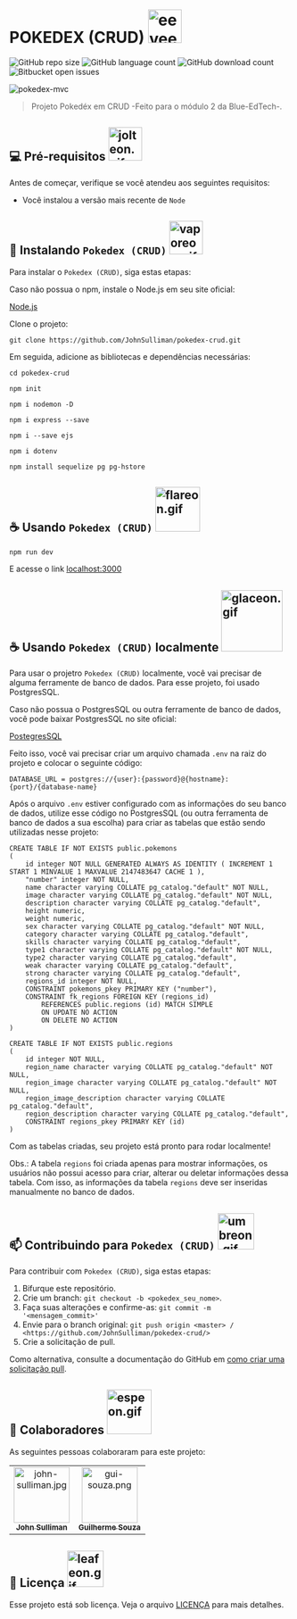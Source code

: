 # POKEDEX (CRUD) <img src="https://drive.google.com/uc?export=view&id=1dyCVr72ubLcLnB02clVJSiw33gNFikVO" width="60px" alt="eevee.gif" >

<!---Esses são exemplos. Veja https://shields.io para outras pessoas ou para personalizar este conjunto de escudos. Você pode querer incluir dependências, status do projeto e informações de licença aqui--->

![GitHub repo size](https://img.shields.io/github/repo-size/JohnSulliman/pokedex-crud?style=flat)
![GitHub language count](https://img.shields.io/github/languages/count/JohnSulliman/pokedex-crud?style=flat)
![GitHub download count](https://img.shields.io/chocolatey/dt/pokedex-crud?style=flat)
![Bitbucket open issues](https://img.shields.io/bitbucket/issues/JohnSulliman/pokedex-crud?style=flat)

<img src="https://drive.google.com/uc?export=view&id=1wJNdAcqqIKeKRJFF8e0fPiSQ0rdp401e" alt="pokedex-mvc">

> Projeto Pokedéx em CRUD -Feito para o módulo 2 da Blue-EdTech-.

## 💻 Pré-requisitos <img src="https://drive.google.com/uc?export=view&id=1nVnUhl-scjmVIXWIMkTvcD2GvjjAFjfj" width="60px" alt="jolteon.gif" >

Antes de começar, verifique se você atendeu aos seguintes requisitos:
* Você instalou a versão mais recente de `Node`
 
## 🚀 Instalando `Pokedex (CRUD)` <img src="https://drive.google.com/uc?export=view&id=1S0HOjJvMTTCcP4mttYqQcAM2UWaHxOM_" width="60px" alt="vaporeon.gif" >

Para instalar o `Pokedex (CRUD)`, siga estas etapas:

Caso não possua o npm, instale o Node.js em seu site oficial:

<a href="https://nodejs.org/en/download/">Node.js</a>

Clone o projeto:
```
git clone https://github.com/JohnSulliman/pokedex-crud.git
```

Em seguida, adicione as bibliotecas e dependências necessárias:
```
cd pokedex-crud
```
```
npm init
```
```
npm i nodemon -D
```
```
npm i express --save
```
```
npm i --save ejs
```
```
npm i dotenv
```
```
npm install sequelize pg pg-hstore
```
## ☕ Usando `Pokedex (CRUD)` <img src="https://drive.google.com/uc?export=view&id=1Bv9lE0MT2MkeA0kVekwPen83qBlhlgC0" width="80px" alt="flareon.gif" >

```
npm run dev
```
E acesse o link <a href="http://localhost:3000/">localhost:3000</a>

## ☕ Usando `Pokedex (CRUD)` localmente <img src="https://drive.google.com/uc?export=view&id=1fUe9dxafQHROqKddaZ6NQ0gi9PB2xnNn" width="110px" alt="glaceon.gif" >

Para usar o projetro `Pokedex (CRUD)` localmente, você vai precisar de alguma ferramente de banco de dados. Para esse projeto, foi usado PostgresSQL.

Caso não possua o PostgresSQL ou outra ferramente de banco de dados, você pode baixar PostgresSQL no site oficial:

<a href='https://www.postgresql.org/'>PostegresSQL<a/>

Feito isso, você vai precisar criar um arquivo chamada `.env` na raiz do projeto e colocar o seguinte código:
  
```
DATABASE_URL = postgres://{user}:{password}@{hostname}:{port}/{database-name}
```

Após o arquivo `.env` estiver configurado com as informações do seu banco de dados, utilize esse código no PostgresSQL (ou outra ferramenta de banco de dados a sua escolha) para criar as tabelas que estão sendo utilizadas nesse projeto:
 
```
CREATE TABLE IF NOT EXISTS public.pokemons
(
    id integer NOT NULL GENERATED ALWAYS AS IDENTITY ( INCREMENT 1 START 1 MINVALUE 1 MAXVALUE 2147483647 CACHE 1 ),
    "number" integer NOT NULL,
    name character varying COLLATE pg_catalog."default" NOT NULL,
    image character varying COLLATE pg_catalog."default" NOT NULL,
    description character varying COLLATE pg_catalog."default",
    height numeric,
    weight numeric,
    sex character varying COLLATE pg_catalog."default" NOT NULL,
    category character varying COLLATE pg_catalog."default",
    skills character varying COLLATE pg_catalog."default",
    type1 character varying COLLATE pg_catalog."default" NOT NULL,
    type2 character varying COLLATE pg_catalog."default",
    weak character varying COLLATE pg_catalog."default",
    strong character varying COLLATE pg_catalog."default",
    regions_id integer NOT NULL,
    CONSTRAINT pokemons_pkey PRIMARY KEY ("number"),
    CONSTRAINT fk_regions FOREIGN KEY (regions_id)
        REFERENCES public.regions (id) MATCH SIMPLE
        ON UPDATE NO ACTION
        ON DELETE NO ACTION
)
  
CREATE TABLE IF NOT EXISTS public.regions
(
    id integer NOT NULL,
    region_name character varying COLLATE pg_catalog."default" NOT NULL,
    region_image character varying COLLATE pg_catalog."default" NOT NULL,
    region_image_description character varying COLLATE pg_catalog."default",
    region_description character varying COLLATE pg_catalog."default",
    CONSTRAINT regions_pkey PRIMARY KEY (id)
)
```
  
Com as tabelas criadas, seu projeto está pronto para rodar localmente!
  
Obs.: A tabela `regions` foi criada apenas para mostrar informações, os usuários não possui acesso para criar, alterar ou deletar informações dessa tabela. Com isso, as informações da tabela `regions` deve ser inseridas manualmente no banco de dados.

## 📫 Contribuindo para `Pokedex (CRUD)` <img src="https://drive.google.com/uc?export=view&id=1RjoWhho7MECA1fb9jFMIJcJE9hGwF8av" width="65px" alt="umbreon.gif" >
<!---Se o seu README for longo ou se você tiver algum processo ou etapas específicas que deseja que os contribuidores sigam, considere a criação de um arquivo CONTRIBUTING.md separado--->
Para contribuir com `Pokedex (CRUD)`, siga estas etapas:

1. Bifurque este repositório.
2. Crie um branch: `git checkout -b <pokedex_seu_nome>`.
3. Faça suas alterações e confirme-as: `git commit -m '<mensagem_commit>'`
4. Envie para o branch original: `git push origin <master> / <https://github.com/JohnSulliman/pokedex-crud/>`
5. Crie a solicitação de pull.

Como alternativa, consulte a documentação do GitHub em [como criar uma solicitação pull](https://help.github.com/en/github/collaborating-with-issues-and-pull-requests/creating-a-pull-request).

## 🤝 Colaboradores <img src="https://drive.google.com/uc?export=view&id=15pFDmtCByojqVHiIyRViiEClyF2vjjZ_" width="80px" alt="espeon.gif" >

As seguintes pessoas colaboraram para este projeto:

<table>
  <tr>
    <td align="center">
      <a href="https://github.com/JohnSulliman/">
        <img src="https://i.pinimg.com/564x/02/d5/be/02d5be6964f1ffb7a77a47bfd79f8d23.jpg" width="100px;" alt="john-sulliman.jpg"/><br>
        <sub>
          <b>John Sulliman</b>
        </sub>
      </a>
    </td>
    <td align="center">
      <a href="https://github.com/gui-souza/">
        <img src="https://github.com/gui-souza.png" width="100px;" alt="gui-souza.png"/><br>
        <sub>
          <b>	Guilherme Souza</b>
        </sub>
      </a>
    </td>
  </tr>
</table>

## 📝 Licença <img src="https://drive.google.com/uc?export=view&id=1l8w5F5FAjzSnZLhjZMCmrI3VYbhdDExn" width="65px" alt="leafeon.gif" >

Esse projeto está sob licença. Veja o arquivo [LICENÇA](LICENSE.md) para mais detalhes.
